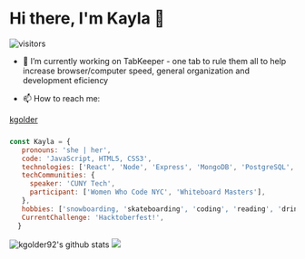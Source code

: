 # Hi there, I'm Kayla 👋
![visitors](https://visitor-badge.glitch.me/badge?page_id=page.id)
<!--
**kgolder92/kgolder92** is a ✨ _special_ ✨ repository because its `README.md` (this file) appears on your GitHub profile.
-->

- 🔭  I’m currently working on TabKeeper - one tab to rule them all to help increase browser/computer speed, general organization and development eficiency
<!--- 🌱 I’m currently learning ... -->
- 📫  How to reach me: 
<a href="https://www.linkedin.com/in/kayla-golder-2060a5137/">
   <div style="text-decoration: none;"> kgolder </div> 
   <img style="width:10px;" src="https://img.shields.io/badge/linkedin%20-%230077B5.svg?&style=for-the-badge&logo=linkedin&logoColor=white"/> 
</a>
<!-- ⚡  Fun fact: -->

```javascript
const Kayla = {
   pronouns: 'she | her',
   code: 'JavaScript, HTML5, CSS3',
   technologies: ['React', 'Node', 'Express', 'MongoDB', 'PostgreSQL', 'Docker', 'AWS'],
   techCommunities: {
     speaker: 'CUNY Tech',
     participant: ['Women Who Code NYC', 'Whiteboard Masters'],
   },
   hobbies: ['snowboarding, 'skateboarding', 'coding', 'reading', 'drinking coffee', 'hiking', 'rock climbing', 'hammocking', '...and the list goes on'],
   CurrentChallenge: 'Hacktoberfest!',
  }
```
![kgolder92's github stats](https://github-readme-stats.vercel.app/api?username=kgolder92&show_icons=true&theme=tokyonight)
<img src = "https://github-readme-stats.vercel.app/api/top-langs/?username=kgolder92&theme=tokyonight">


